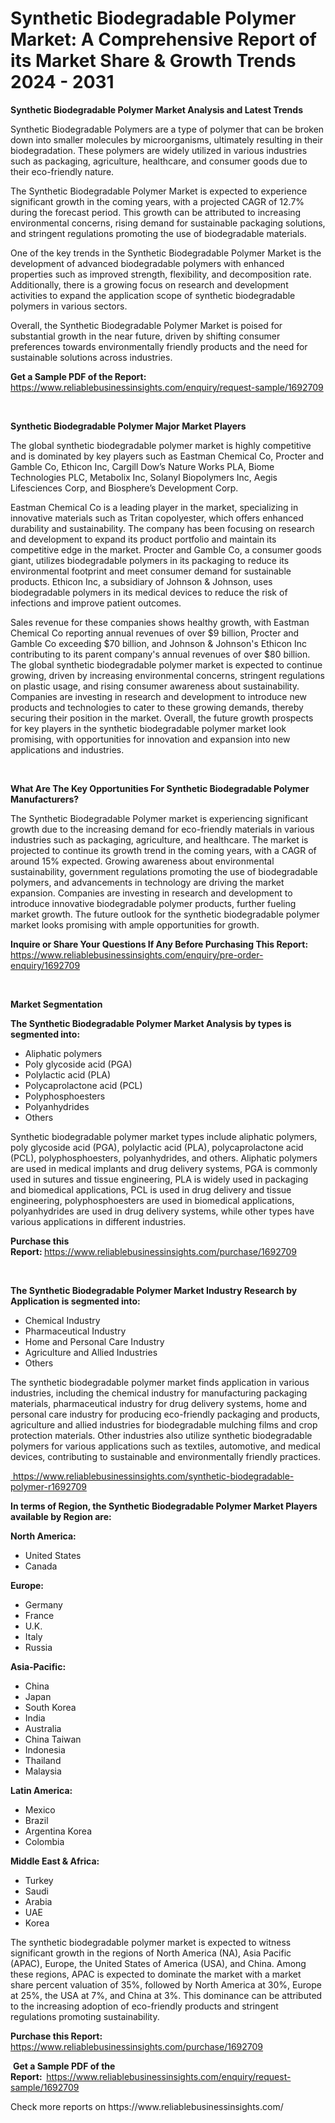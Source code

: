 <p><h1>Synthetic Biodegradable Polymer Market: A Comprehensive Report of its Market Share & Growth Trends 2024 - 2031</h1></p><p><strong>Synthetic Biodegradable Polymer Market Analysis and Latest Trends</strong></p>
<p><p>Synthetic Biodegradable Polymers are a type of polymer that can be broken down into smaller molecules by microorganisms, ultimately resulting in their biodegradation. These polymers are widely utilized in various industries such as packaging, agriculture, healthcare, and consumer goods due to their eco-friendly nature.</p><p>The Synthetic Biodegradable Polymer Market is expected to experience significant growth in the coming years, with a projected CAGR of 12.7% during the forecast period. This growth can be attributed to increasing environmental concerns, rising demand for sustainable packaging solutions, and stringent regulations promoting the use of biodegradable materials.</p><p>One of the key trends in the Synthetic Biodegradable Polymer Market is the development of advanced biodegradable polymers with enhanced properties such as improved strength, flexibility, and decomposition rate. Additionally, there is a growing focus on research and development activities to expand the application scope of synthetic biodegradable polymers in various sectors.</p><p>Overall, the Synthetic Biodegradable Polymer Market is poised for substantial growth in the near future, driven by shifting consumer preferences towards environmentally friendly products and the need for sustainable solutions across industries.</p></p>
<p><strong>Get a Sample PDF of the Report:&nbsp;</strong> <a href="https://www.reliablebusinessinsights.com/enquiry/request-sample/1692709">https://www.reliablebusinessinsights.com/enquiry/request-sample/1692709</a></p>
<p>&nbsp;</p>
<p><strong>Synthetic Biodegradable Polymer Major Market Players</strong></p>
<p><p>The global synthetic biodegradable polymer market is highly competitive and is dominated by key players such as Eastman Chemical Co, Procter and Gamble Co, Ethicon Inc, Cargill Dow’s Nature Works PLA, Biome Technologies PLC, Metabolix Inc, Solanyl Biopolymers Inc, Aegis Lifesciences Corp, and Biosphere’s Development Corp.</p><p>Eastman Chemical Co is a leading player in the market, specializing in innovative materials such as Tritan copolyester, which offers enhanced durability and sustainability. The company has been focusing on research and development to expand its product portfolio and maintain its competitive edge in the market. Procter and Gamble Co, a consumer goods giant, utilizes biodegradable polymers in its packaging to reduce its environmental footprint and meet consumer demand for sustainable products. Ethicon Inc, a subsidiary of Johnson & Johnson, uses biodegradable polymers in its medical devices to reduce the risk of infections and improve patient outcomes.</p><p>Sales revenue for these companies shows healthy growth, with Eastman Chemical Co reporting annual revenues of over $9 billion, Procter and Gamble Co exceeding $70 billion, and Johnson & Johnson's Ethicon Inc contributing to its parent company's annual revenues of over $80 billion. The global synthetic biodegradable polymer market is expected to continue growing, driven by increasing environmental concerns, stringent regulations on plastic usage, and rising consumer awareness about sustainability. Companies are investing in research and development to introduce new products and technologies to cater to these growing demands, thereby securing their position in the market. Overall, the future growth prospects for key players in the synthetic biodegradable polymer market look promising, with opportunities for innovation and expansion into new applications and industries.</p></p>
<p>&nbsp;</p>
<p><strong>What Are The Key Opportunities For Synthetic Biodegradable Polymer Manufacturers?</strong></p>
<p><p>The Synthetic Biodegradable Polymer market is experiencing significant growth due to the increasing demand for eco-friendly materials in various industries such as packaging, agriculture, and healthcare. The market is projected to continue its growth trend in the coming years, with a CAGR of around 15% expected. Growing awareness about environmental sustainability, government regulations promoting the use of biodegradable polymers, and advancements in technology are driving the market expansion. Companies are investing in research and development to introduce innovative biodegradable polymer products, further fueling market growth. The future outlook for the synthetic biodegradable polymer market looks promising with ample opportunities for growth.</p></p>
<p><strong>Inquire or Share Your Questions If Any Before Purchasing This Report:</strong> <a href="https://www.reliablebusinessinsights.com/enquiry/pre-order-enquiry/1692709">https://www.reliablebusinessinsights.com/enquiry/pre-order-enquiry/1692709</a></p>
<p>&nbsp;</p>
<p><strong>Market Segmentation</strong></p>
<p><strong>The Synthetic Biodegradable Polymer Market Analysis by types is segmented into:</strong></p>
<p><ul><li>Aliphatic polymers</li><li>Poly glycoside acid (PGA)</li><li>Polylactic acid (PLA)</li><li>Polycaprolactone acid (PCL)</li><li>Polyphosphoesters</li><li>Polyanhydrides</li><li>Others</li></ul></p>
<p><p>Synthetic biodegradable polymer market types include aliphatic polymers, poly glycoside acid (PGA), polylactic acid (PLA), polycaprolactone acid (PCL), polyphosphoesters, polyanhydrides, and others. Aliphatic polymers are used in medical implants and drug delivery systems, PGA is commonly used in sutures and tissue engineering, PLA is widely used in packaging and biomedical applications, PCL is used in drug delivery and tissue engineering, polyphosphoesters are used in biomedical applications, polyanhydrides are used in drug delivery systems, while other types have various applications in different industries.</p></p>
<p><strong>Purchase this Report:&nbsp;</strong><a href="https://www.reliablebusinessinsights.com/purchase/1692709">https://www.reliablebusinessinsights.com/purchase/1692709</a></p>
<p>&nbsp;</p>
<p><strong>The Synthetic Biodegradable Polymer Market Industry Research by Application is segmented into:</strong></p>
<p><ul><li>Chemical Industry</li><li>Pharmaceutical Industry</li><li>Home and Personal Care Industry</li><li>Agriculture and Allied Industries</li><li>Others</li></ul></p>
<p><p>The synthetic biodegradable polymer market finds application in various industries, including the chemical industry for manufacturing packaging materials, pharmaceutical industry for drug delivery systems, home and personal care industry for producing eco-friendly packaging and products, agriculture and allied industries for biodegradable mulching films and crop protection materials. Other industries also utilize synthetic biodegradable polymers for various applications such as textiles, automotive, and medical devices, contributing to sustainable and environmentally friendly practices.</p></p>
<p><a href="https://www.reliablebusinessinsights.com/synthetic-biodegradable-polymer-r1692709">&nbsp;https://www.reliablebusinessinsights.com/synthetic-biodegradable-polymer-r1692709</a></p>
<p><strong>In terms of Region, the Synthetic Biodegradable Polymer Market Players available by Region are:</strong></p>
<p>
    <p> <strong> North America: </strong>
        <ul>
            <li>United States</li>
            <li>Canada</li>
        </ul>
        </p> 
    <p> <strong> Europe: </strong>
        <ul>
            <li>Germany</li>
            <li>France</li>
            <li>U.K.</li>
            <li>Italy</li>
            <li>Russia</li>
        </ul>
        </p> 
    <p> <strong> Asia-Pacific: </strong>
        <ul>
            <li>China</li>
            <li>Japan</li>
            <li>South Korea</li>
            <li>India</li>
            <li>Australia</li>
            <li>China Taiwan</li>
            <li>Indonesia</li>
            <li>Thailand</li>
            <li>Malaysia</li>
        </ul>
        </p> 
    <p> <strong> Latin America: </strong>
        <ul>
            <li>Mexico</li>
            <li>Brazil</li>
            <li>Argentina Korea</li>
            <li>Colombia</li>
        </ul>
        </p> 
    <p> <strong> Middle East & Africa: </strong>
        <ul>
            <li>Turkey</li>
            <li>Saudi</li>
            <li>Arabia</li>
            <li>UAE</li>
            <li>Korea</li>
        </ul>
    </p>
    </p>
<p><p>The synthetic biodegradable polymer market is expected to witness significant growth in the regions of North America (NA), Asia Pacific (APAC), Europe, the United States of America (USA), and China. Among these regions, APAC is expected to dominate the market with a market share percent valuation of 35%, followed by North America at 30%, Europe at 25%, the USA at 7%, and China at 3%. This dominance can be attributed to the increasing adoption of eco-friendly products and stringent regulations promoting sustainability.</p></p>
<p><strong>Purchase this Report: </strong><a href="https://www.reliablebusinessinsights.com/purchase/1692709">https://www.reliablebusinessinsights.com/purchase/1692709</a></p>
<p>&nbsp;<strong>Get a Sample PDF of the Report:&nbsp;&nbsp;</strong><a href="https://www.reliablebusinessinsights.com/enquiry/request-sample/1692709">https://www.reliablebusinessinsights.com/enquiry/request-sample/1692709</a></p>
<p><strong></strong></p>
<p>Check more reports on https://www.reliablebusinessinsights.com/</p>